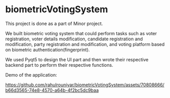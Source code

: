 # biometricVotingSystem
This project is done as a part of Minor project. 


We built biometric voting system that could perform tasks such as voter registration, voter details modification,
candidate registration and modification, party registration and modification, 
and voting platform based on biometric authentication(fingerprint).


We used Pyqt5 to design the UI part and then wrote their respective backend part to perform their respective functions.

Demo of the application:



https://github.com/rahulrouniyar/biometricVotingSystem/assets/70808666/b66d3565-74e8-4570-a64b-4f2bc5dc9baa



